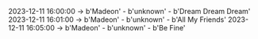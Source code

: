2023-12-11 16:00:00 -> b'Madeon' - b'unknown' - b'Dream Dream Dream'
2023-12-11 16:01:00 -> b'Madeon' - b'unknown' - b'All My Friends'
2023-12-11 16:05:00 -> b'Madeon' - b'unknown' - b'Be Fine'

